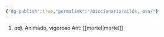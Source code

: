 ```yaml
---
{"dg-publish":true,"permalink":"/Diccionario/ailós, osa/"}
---
```


1. *adj.* Animado, vigoroso
    Ant: [[mortel\|mortel]]